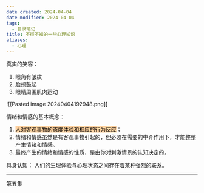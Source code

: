 ```yaml
---
date created: 2024-04-04
date modified: 2024-04-04
tags:
  - 目录笔记
title: 不得不知的一些心理知识
aliases:
  - 心理
---
```


真实的笑容：

1. 眼角有皱纹
2. 脸颊鼓起
3. 眼睛周围肌肉运动

![[Pasted image 20240404192948.png]]

情绪和情感的基本概念：

1. <mark style="background: #FFB86CA6;">人对客观事物的态度体验和相应的行为反应</mark>；
2. 情绪和情感虽然是有客观事物引起的，但必须在需要的中介作用下，才能整整产生情绪和情感。
3. 最终产生的情绪和情感的性质，是由你对刺激情景的认知决定的。

具身认知： 人们的生理体验与心理状态之间存在着某种强烈的联系。

---

第五集
